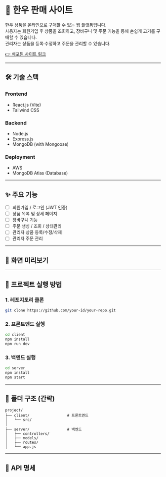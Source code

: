 # 🥩 한우 판매 사이트

한우 상품을 온라인으로 구매할 수 있는 웹 플랫폼입니다.  
사용자는 회원가입 후 상품을 조회하고, 장바구니 및 주문 기능을 통해 손쉽게 고기를 구매할 수 있습니다.  
관리자는 상품을 등록·수정하고 주문을 관리할 수 있습니다.

[👉 배포된 사이트 링크](https://google.com)

---

## 🛠️ 기술 스택

### Frontend

- React.js (Vite)
- Tailwind CSS

### Backend

- Node.js
- Express.js
- MongoDB (with Mongoose)

### Deployment

- AWS
- MongoDB Atlas (Database)

---

## ✨ 주요 기능

- [ ] 회원가입 / 로그인 (JWT 인증)
- [ ] 상품 목록 및 상세 페이지
- [ ] 장바구니 기능
- [ ] 주문 생성 / 조회 / 상태관리
- [ ] 관리자 상품 등록/수정/삭제
- [ ] 관리자 주문 관리

---

## 📸 화면 미리보기

---

## 🚀 프로젝트 실행 방법

### 1. 레포지토리 클론

```bash
git clone https://github.com/your-id/your-repo.git
```

### 2. 프론트엔드 실행

```bash
cd client
npm install
npm run dev
```

### 3. 백엔드 실행

```bash
cd server
npm install
npm start
```

---

## 📁 폴더 구조 (간략)

```
project/
├── client/                 # 프론트엔드
│   └── src/
│
├── server/                 # 백엔드
│   ├── controllers/
│   ├── models/
│   ├── routes/
│   └── app.js
```

---

## 📌 API 명세
